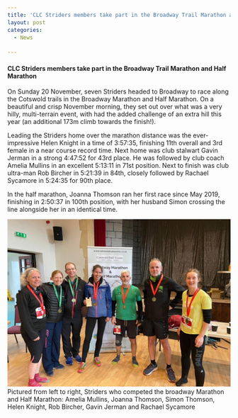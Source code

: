 ```yaml
---
title: 'CLC Striders members take part in the Broadway Trail Marathon and Half Marathon'
layout: post
categories:
  - News

---
```


#### CLC Striders members take part in the Broadway Trail Marathon and Half Marathon

On Sunday 20 November, seven Striders headed to Broadway to race along the Cotswold trails in the Broadway Marathon and Half Marathon. On a beautiful and crisp November morning, they set out over what was a very hilly, multi-terrain event, with had the added challenge of an extra hill this year (an additional 173m climb towards the finish!). 

Leading the Striders home over the marathon distance was the ever-impressive Helen Knight in a time of 3:57:35, finishing 11th overall and 3rd female in a near course record time. Next home was club stalwart Gavin Jerman in a strong 4:47:52 for 43rd place. He was followed by club coach Amelia Mullins in an excellent 5:13:11 in 71st position. Next to finish was club ultra-man Rob Bircher in 5:21:39 in 84th, closely followed by Rachael Sycamore in 5:24:35 for 90th place. 

In the half marathon, Joanna Thomson ran her first race since May 2019, finishing in 2:50:37 in 100th position, with her husband Simon crossing the line alongside her in an identical time.

![Broadway half and full marathon](/images/2022/11/2022-11-21-Broadway-marathon.jpeg "Broadway half and full marathon")
Pictured from left to right, Striders who competed the broadway Marathon and Half Marathon:
Amelia Mullins, Joanna Thomson, Simon Thomson, Helen Knight, Rob Bircher, Gavin Jerman and Rachael Sycamore


